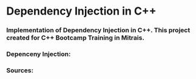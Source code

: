 # Dependency Injection in C++
### Implementation of Dependency Injection in C++. This project created for C++ Bootcamp Training in Mitrais.

### Depenceny Injection:


### Sources:

